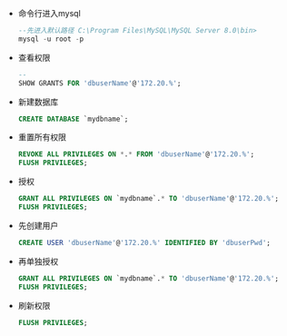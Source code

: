 
* 命令行进入mysql
  ```sql
  --先进入默认路径 C:\Program Files\MySQL\MySQL Server 8.0\bin>
  mysql -u root -p
  ```
* 查看权限
  ```sql
  --
  SHOW GRANTS FOR 'dbuserName'@'172.20.%';
  ```
* 新建数据库
  ```sql
  CREATE DATABASE `mydbname`;
  ```
* 重置所有权限
  ```sql
  REVOKE ALL PRIVILEGES ON *.* FROM 'dbuserName'@'172.20.%';
  FLUSH PRIVILEGES;
  ```
* 授权
  ```sql
  GRANT ALL PRIVILEGES ON `mydbname`.* TO 'dbuserName'@'172.20.%';
  FLUSH PRIVILEGES;
  ```
* 先创建用户
  ```sql
  CREATE USER 'dbuserName'@'172.20.%' IDENTIFIED BY 'dbuserPwd';
* 再单独授权
  ```sql
  GRANT ALL PRIVILEGES ON `mydbname`.* TO 'dbuserName'@'172.20.%';
  FLUSH PRIVILEGES;
  ```
* 刷新权限
  ```sql
  FLUSH PRIVILEGES;
  ```